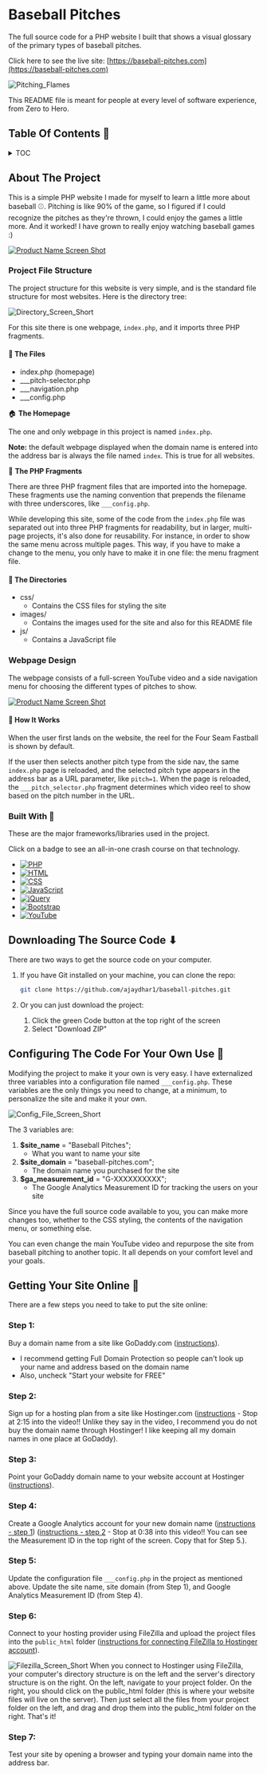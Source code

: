 # Baseball Pitches
The full source code for a PHP website I built that shows a visual glossary of the primary types of baseball pitches.

Click here to see the live site: [https://baseball-pitches.com](https://baseball-pitches.com)

![Pitching_Flames][pitching-flames]

This README file is meant for people at every level of software experience, from Zero to Hero.

<!-- TOC -->
## Table Of Contents 📓

<!-- TABLE OF CONTENTS -->
<!--
<details>
  <summary>TOC</summary>
  <ol>
    <li>
      <a href="#about-the-project">About The Project</a>
      <ul>
         <li><a href=#project-file-structure>Project File Structure</a></li>
         <ul>
            <li><a href="#the-files">The Files</a></li>
            <li><a href="#the-directories">The Directories</a></li>
         </ul>
         <li><a href="#webpage-design">Webpage Design</a></li>
         <li><a href="#built-with">Built With</a></li>
      </ul>
    </li>
    <li><a href="#downloading-the-source-code">Downloading The Source Code</a></li>
    <li><a href="#configuring-the-code-for-your-own-use">Configuring The Code For Your Own Use</a></li>
    <li><a href="#getting-your-site-online">Getting Your Site Online</a></li>
  </ol>
</details>
-->

<details>
  <summary>TOC</summary>
  <ol>
    <li>
      About The Project
      <ul>
         <li>Project File Structure</li>
         <ul>
            <li>📝 The Files</li>
            <li>📂 The Directories</li>
         </ul>
         <li>Webpage Design</li>
         <li>Built With 🔨</li>
      </ul>
    </li>
    <li>Downloading The Source Code</li>
    <li>Configuring The Code For Your Own Use</li>
    <li>Getting Your Site Online</li>
  </ol>
</details>


<!-- ABOUT THE PROJECT -->
## About The Project

This is a simple PHP website I made for myself to learn a little more about baseball ⚾. Pitching is like 90% of the game, so I figured if I could recognize the pitches as they're thrown, I could enjoy the games a little more. And it worked! I have grown to really enjoy watching baseball games :)

[![Product Name Screen Shot][product-screenshot]](https://baseball-pitches.com)

### Project File Structure

The project structure for this website is very simple, and is the standard file structure for most websites. Here is the directory tree:

![Directory_Screen_Short][directory-screenshot]

For this site there is one webpage, ```index.php```, and it imports three PHP fragments. 

#### 📝 The Files

* index.php (homepage)
* ___pitch-selector.php
* ___navigation.php
* ___config.php

🏠 **The Homepage**

The one and only webpage in this project is named ```index.php```.

**Note:** the default webpage displayed when the domain name is entered into the address bar is always the file named ```index```. This is true for all websites.

👑 **The PHP Fragments**

There are three PHP fragment files that are imported into the homepage. These fragments use the naming convention that prepends the filename with three underscores, like ```___config.php```.

While developing this site, some of the code from the ```index.php``` file was separated out into three PHP fragments for readability, but in larger, multi-page projects, it's also done for reusability. For instance, in order to show the same menu across multiple pages. This way, if you have to make a change to the menu, you only have to make it in one file: the menu fragment file.

#### 📂 The Directories

* css/
   * Contains the CSS files for styling the site
* images/
   * Contains the images used for the site and also for this README file
* js/
   * Contains a JavaScript file

### Webpage Design

The webpage consists of a full-screen YouTube video and a side navigation menu for choosing the different types of pitches to show.

[![Product Name Screen Shot][product-screenshot]](https://baseball-pitches.com)

#### 💼 How It Works

When the user first lands on the website, the reel for the Four Seam Fastball is shown by default.

If the user then selects another pitch type from the side nav, the same ```index.php``` page is reloaded, and the selected pitch type appears in the address bar as a URL parameter, like ```pitch=1```. When the page is reloaded, the ```___pitch_selector.php``` fragment determines which video reel to show based on the pitch number in the URL.

### Built With 🔨

These are the major frameworks/libraries used in the project.

Click on a badge to see an all-in-one crash course on that technology.

* [![PHP](https://img.shields.io/badge/PHP-777BB4?style=for-the-badge&logo=php&logoColor=white)](https://www.youtube.com/watch?v=pWBRjQBWuYA)
* [![HTML](https://img.shields.io/badge/HMTL-E34F26?style=for-the-badge&logo=html5&logoColor=white)](https://www.youtube.com/watch?v=kDyJN7qQETA)
* [![CSS](https://img.shields.io/badge/CSS-1572B6?style=for-the-badge&logo=css3&logoColor=white)](https://www.youtube.com/watch?v=CUxH_rWSI1k)
* [![JavaScript](https://img.shields.io/badge/JavaScript-F7DF1E?style=for-the-badge&logo=javascript&logoColor=323330)](https://www.youtube.com/playlist?list=PLBA965A22D89CF13B)
* [![jQuery](https://img.shields.io/badge/jQuery-0769AD?style=for-the-badge&logo=jquery&logoColor=white)](https://www.youtube.com/watch?v=BWXggB-T1jQ)
* [![Bootstrap](https://img.shields.io/badge/Bootstrap-7952B3?style=for-the-badge&logo=bootstrap&logoColor=white)](https://www.youtube.com/watch?v=Jyvffr3aCp0)
* [![YouTube](https://img.shields.io/badge/YouTube-FF0000?style=for-the-badge&logo=youtube&logoColor=white)](https://developers.google.com/youtube/iframe_api_reference)

<!-- DOWNLOADING THE SOURCE CODE -->
## Downloading The Source Code ⬇

There are two ways to get the source code on your computer.

1. If you have Git installed on your machine, you can clone the repo:
   ```sh
   git clone https://github.com/ajaydhar1/baseball-pitches.git
   ```
2. Or you can just download the project:
   
   1. Click the green Code button at the top right of the screen
   2. Select "Download ZIP"


<!-- CONFIGURING THE CODE FOR YOUR OWN USE -->
## Configuring The Code For Your Own Use 🔪

Modifying the project to make it your own is very easy. I have externalized three variables into a configuration file named ```___config.php```. These variables are the only things you need to change, at a minimum, to personalize the site and make it your own.

![Config_File_Screen_Short][config-screenshot]

The 3 variables are:

1. **$site_name** = "Baseball Pitches";
   * What you want to name your site
3. **$site_domain** = "baseball-pitches.com";
   * The domain name you purchased for the site
5. **$ga_measurement_id** = "G-XXXXXXXXXX";
   * The Google Analytics Measurement ID for tracking the users on your site

Since you have the full source code available to you, you can make more changes too, whether to the CSS styling, the contents of the navigation menu, or something else.

You can even change the main YouTube video and repurpose the site from baseball pitching to another topic. It all depends on your comfort level and your goals.

<!-- GETTING YOUR SITE ONLINE -->
## Getting Your Site Online 🔌

There are a few steps you need to take to put the site online:

### Step 1:
Buy a domain name from a site like GoDaddy.com ([instructions](https://www.godaddy.com/how-to/real-tips-from-real-guides/how-to-buy-a-domain-with-godaddy)).
  * I recommend getting Full Domain Protection so people can't look up your name and address based on the domain name
  * Also, uncheck "Start your website for FREE"

### Step 2:
Sign up for a hosting plan from a site like Hostinger.com ([instructions](https://www.youtube.com/watch?v=s8OwGRqmdMs) - Stop at 2:15 into the video!! Unlike they say in the video, I recommend you do not buy the domain name through Hostinger! I like keeping all my domain names in one place at GoDaddy).

### Step 3:
Point your GoDaddy domain name to your website account at Hostinger ([instructions](https://www.youtube.com/watch?v=k7M1p3ExdfM)).

### Step 4:
Create a Google Analytics account for your new domain name ([instructions - step 1](https://www.youtube.com/watch?v=ybK-VUAxZ_8)) ([instructions - step 2](https://www.youtube.com/watch?v=kYdRHSH2l8k) - Stop at 0:38 into this video!! You can see the Measurement ID in the top right of the screen. Copy that for Step 5.).

### Step 5:
Update the configuration file ```___config.php``` in the project as mentioned above. Update the site name, site domain (from Step 1), and Google Analytics Measurement ID (from Step 4).

### Step 6:
Connect to your hosting provider using FileZilla and upload the project files into the ```public_html``` folder ([instructions for connecting FileZilla to Hostinger account](https://www.youtube.com/watch?v=efgPQw0Aq2A)).

   ![Filezilla_Screen_Short][filezilla-screenshot]
When you connect to Hostinger using FileZilla, your computer's directory structure is on the left and the server's directory structure is on the right. On the left, navigate to your project folder. On the right, you should click on the public_html folder (this is where your website files will live on the server). Then just select all the files from your project folder on the left, and drag and drop them into the public_html folder on the right. That's it!

### Step 7:
Test your site by opening a browser and typing your domain name into the address bar.

<!-- MARKDOWN LINKS & IMAGES -->
<!-- https://www.markdownguide.org/basic-syntax/#reference-style-links -->
[product-screenshot]: https://baseball-pitches.com/images/screenshot.jpg
[directory-screenshot]: https://baseball-pitches.com/images/directory-structure.jpg
[config-screenshot]: https://baseball-pitches.com/images/config-file-4.jpg
[filezilla-screenshot]: https://baseball-pitches.com/images/filezilla-3.jpg
[pitching-flames]: https://baseball-pitches.com/images/pitching-flames.gif
